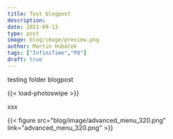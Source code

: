 ```yaml
---
title: Test blogpost
description:
date: 2021-09-13
type: post
image: blog/image/preview.png
author: Martin Hubáček
tags: ["InfiniTime","P8"]
draft: true
---
```

testing folder blogpost


{{< load-photoswipe >}}

xxx


{{< figure src="blog/image/advanced_menu_320.png" link="advanced_menu_320.png" >}}




